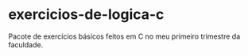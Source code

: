 # exercicios-de-logica-c
Pacote de exercícios básicos feitos em C no meu primeiro trimestre da faculdade.

